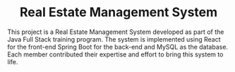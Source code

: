 <h1 align="center" id="title">Real Estate Management System</h1>

<p id="description">This project is a Real Estate Management System developed as part of the Java Full Stack training program. The system is implemented using React for the front-end Spring Boot for the back-end and MySQL as the database. Each member contributed their expertise and effort to bring this system to life.</p>

